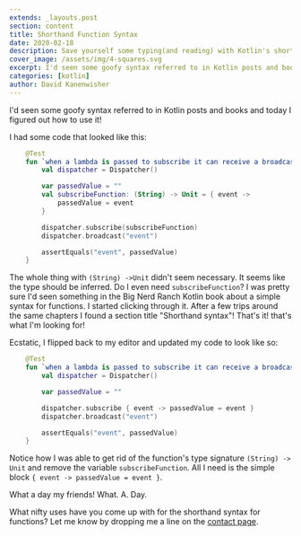 ```yaml
---
extends: _layouts.post
section: content
title: Shorthand Function Syntax
date: 2020-02-18
description: Save yourself some typing(and reading) with Kotlin's shorthand function syntax.
cover_image: /assets/img/4-squares.svg
excerpt: I'd seen some goofy syntax referred to in Kotlin posts and books and today I figured out how to use it!
categories: [kotlin]
author: David Kanenwisher
---
```


I'd seen some goofy syntax referred to in Kotlin posts and books and today I figured out how to use it!

I had some code that looked like this:

```kotlin
    @Test
    fun `when a lambda is passed to subscribe it can receive a broadcast`() {
        val dispatcher = Dispatcher()

        var passedValue = ""
        val subscribeFunction: (String) -> Unit = { event ->
            passedValue = event
        }

        dispatcher.subscribe(subscribeFunction)
        dispatcher.broadcast("event")

        assertEquals("event", passedValue)
    }
```

The whole thing with `(String) ->Unit` didn't seem necessary. It seems like the type should be inferred. Do I even need `subscribeFunction`? I was pretty sure I'd seen something in the Big Nerd Ranch Kotlin book about a simple syntax for functions. I started clicking through it. After a few trips around the same chapters I found a section title "Shorthand syntax"! That's it! that's what I'm looking for!

Ecstatic, I flipped back to my editor and updated my code to look like so:

```kotlin
    @Test
    fun `when a lambda is passed to subscribe it can receive a broadcast`() {
        val dispatcher = Dispatcher()

        var passedValue = ""

        dispatcher.subscribe { event -> passedValue = event }
        dispatcher.broadcast("event")

        assertEquals("event", passedValue)
    }
```

Notice how I was able to get rid of the function's type signature `(String) -> Unit` and remove the variable `subscribeFunction`. All I need is the simple block `{ event -> passedValue = event }`.

What a day my friends! What. A. Day.

What nifty uses have you come up with for the shorthand syntax for functions? Let me know by dropping me a line on the [contact page](/contact).